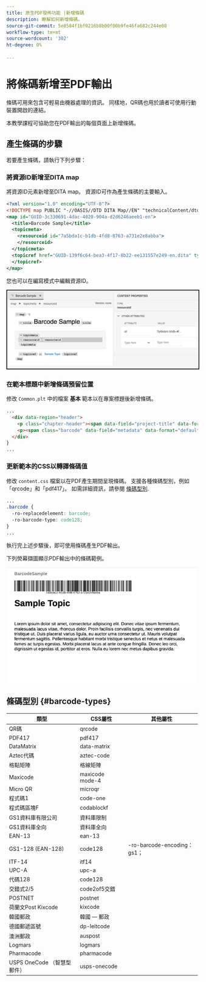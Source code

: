 ```yaml
---
title: 原生PDF發佈功能 |新增條碼
description: 瞭解如何新增條碼。
source-git-commit: 5e0584f1bf0216b8b00f00b9fe46fa682c244e08
workflow-type: tm+mt
source-wordcount: '302'
ht-degree: 0%

---
```


# 將條碼新增至PDF輸出

條碼可用來包含可輕易由機器處理的資訊。 同樣地，QR碼也用於讀者可使用行動裝置開啟的連結。

本教學課程可協助您在PDF輸出的每個頁面上新增條碼。

## 產生條碼的步驟

若要產生條碼，請執行下列步驟：

### 將資源ID新增至DITA map

將資源ID元素新增至DITA map。 資源ID可作為產生條碼的主要輸入。

```xml
<?xml version="1.0" encoding="UTF-8"?>
<!DOCTYPE map PUBLIC "-//OASIS//DTD DITA Map//EN" "technicalContent/dtd/map.dtd">
<map id="GUID-3c330691-4dac-4020-904a-d2d6246aeeb1-en">
  <title>Barcode Sample</title>
  <topicmeta>
    <resourceid id="7a5bda1c-b1db-4fd8-8763-a731e2e8abba">
    </resourceid>
  </topicmeta>
  <topicref href="GUID-139f6c64-bea3-4f17-8b22-ee131557e249-en.dita" type="topic">
  </topicref>
</map>  
```

您也可以在編寫模式中編輯資源ID。

<img src="./assets/barcode-map.png" alt="含條碼的範例輸出" width="700" border="2px solid blue">


### 在範本標題中新增條碼預留位置

修改 `Common.plt` 中的檔案 **基本** 範本以在專案標題後新增條碼。

```html
...
  <div data-region="header">
    <p class="chapter-header"><span data-field="project-title" data-format="default">Project Title</span> </p>
    <p><span class="barcode" data-field="metadata" data-format="default" data-subtype="//resourceid/@id">Resource ID (barcode)</span></p>
  </div>
} 
...
```


### 更新範本的CSS以轉譯條碼值

修改 `content.css` 檔案以在PDF產生期間呈現條碼。 支援各種條碼型別，例如「qrcode」和「pdf417」。  如需詳細資訊，請參閱 [條碼型別](#barcode-types).



```css
...
.barcode {
  -ro-replacedelement: barcode;
  -ro-barcode-type: code128;
}
...
```

執行完上述步驟後，即可使用條碼產生PDF輸出。

下列熒幕擷圖顯示PDF輸出中的條碼範例。

<img src="./assets/barcode-output-sample.png" alt="含條碼的範例輸出" width="700">


## 條碼型別 {#barcode-types}

| 類型 | CSS屬性 | 其他屬性 |
| ------------------------------- | ----------------------- | -------------------------- |
| QR碼 | qrcode |                            |
| PDF417 | pdf417 |                            |
| DataMatrix | data-matrix |                            |
| Aztec代碼 | aztec-code |                            |
| 格點矩陣 | 格線矩陣 |                            |
| Maxicode | maxicode mode-4 |                            |
| Micro QR | microqr |                            |
| 程式碼1 | code-one |                            |
| 程式碼區塊F | codablockf |                            |
| GS1資料庫有限公司 | 資料庫限制 |                            |
| GS1資料庫全向 | 資料庫全向 |                            |
| EAN-13 | ean-13 |                            |
| GS1-128 (EAN-128) | code128 | -ro-barcode-encoding： gs1； |
| ITF-14 | itf14 |                            |
| UPC-A | upc-a |                            |
| 代碼128 | code128 |                            |
| 交錯式2/5 | code2of5交錯 |                            |
| POSTNET | postnet |                            |
| 荷蘭文Post Kixcode | kixcode |                            |
| 韓國郵政 | 韓國 — 郵政 |                            |
| 德國郵遞區號 | dp-leitcode |                            |
| 澳洲郵政 | auspost |                            |
| Logmars | logmars |                            |
| Pharmacode | pharmacode |                            |
| USPS OneCode （智慧型郵件） | usps-onecode |                            |


